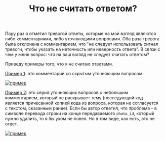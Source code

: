 ﻿---
title: "Что не считать ответом?"
se.owner.user_id: 523015
se.owner.display_name: "Vitalizzare"
se.owner.link: "https://ru.meta.stackoverflow.com/users/523015/vitalizzare"
se.link: "https://ru.meta.stackoverflow.com/questions/14580/%d0%a7%d1%82%d0%be-%d0%bd%d0%b5-%d1%81%d1%87%d0%b8%d1%82%d0%b0%d1%82%d1%8c-%d0%be%d1%82%d0%b2%d0%b5%d1%82%d0%be%d0%bc"
se.question_id: 14580
se.post_type: question
---
<p>Пару раз я отметил тревогой ответы, которые на мой взгляд являются либо комментариями, либо уточняющими вопросами. Оба раза тревога была отклонена с комментарием, что &quot;не следует использовать сигнал тревоги, чтобы указать на неточность или неверность ответа&quot;. В связи с чем у меня вопрос: что на ваш взгляд не следует считать ответом?</p>
<p>Приведу примеры того, что я не считаю ответами.</p>
<p><a href="https://ru.stackoverflow.com/a/1607948/523015">Пример 1</a>: это комментарий со скрытым уточняющим вопросом.</p>
<p><a href="https://i.sstatic.net/rEBSiU2k.jpg" rel="nofollow noreferrer"><img src="https://i.sstatic.net/rEBSiU2k.jpg" alt="пример" /></a></p>
<p><a href="https://ru.stackoverflow.com/a/1608502/523015">Пример 2</a>: это серия уточняющих вопросов с небольшим комментарием, который не раскрывает тему (последующий код является причесанной копией кода из вопроса, которая не согласуется с текстом, сказанным ранее). Если бы автор ответил, что проблема - в символе перевода строки на конце передаваемого <code>photo_id</code>, который нужно удалить, то я бы ухом не повел. Но в том виде, как есть, это не ответ.</p>
<p><a href="https://i.sstatic.net/fGevr16t.jpg" rel="nofollow noreferrer"><img src="https://i.sstatic.net/fGevr16t.jpg" alt="пример" /></a></p>
